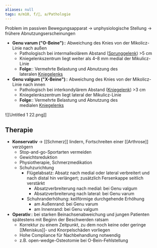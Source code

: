 ```yaml
---
aliases: null
tags: m/m10, f/🦴, a/Pathologie
---
```

Problem im passiven Bewegungsapparat → unphysiologische Stellung → frühere Abnutzungserscheinungen

- **Genu varum ("O-Beine")**:: Abweichung des Knies von der Mikolicz-Linie nach außen
	- Pathologisch bei intermalleolärem Abstand ([Sprunggelenk](https://next.amboss.com/de/article/8o0OdS#Zecf067c50399b377c27aa36bbddd86d8)) >5 cm
    - Kniegelenkszentrum liegt weiter als 4–8 mm medial der Mikulicz-Linie
    - **Folge**:: Vermehrte Belastung und Abnutzung des lateralen [Kniegelenks](https://next.amboss.com/de/article/yK0dQS#Ze07a7b8fe24eac7e915383b3e508c4a9)
- **Genu valgum ("X-Beine")**:: Abweichung des Knies von der Mikolicz-Linie nach innen
	- Pathologisch bei interkondylärem Abstand ([Kniegelenk](https://next.amboss.com/de/article/yK0dQS#Ze07a7b8fe24eac7e915383b3e508c4a9)) >3 cm
    - Kniegelenkszentrum liegt lateral der Mikulicz-Linie
    - **Folge**:: Vermehrte Belastung und Abnutzung des medialen [Kniegelenks](https://next.amboss.com/de/article/yK0dQS#Ze07a7b8fe24eac7e915383b3e508c4a9)

![[Untitled 1 22.png]]

## Therapie

- **Konservativ** → [[Schmerz]] lindern, Fortschreiten einer [[Arthrose]] verzögern
    - Stop-and-go-Sportarten vermeiden
    - Gewichtsreduktion
    - Physiotherapie, Schmerzmedikation
    - Schuhzurichtung
        - Flügelabsatz: Absatz nach medial oder lateral verbreitert und nach distal hin verlängert; zusätzlich Fersenkappe seitlich verstärkt
            - Absatzverbreiterung nach medial: bei Genu valgum
            - Absatzverbreiterung nach lateral: bei Genu varum
        - Schuhranderhöhung: keilförmige durchgehende Erhöhung
            - am Außenrand: bei Genu varum
            - am Innenrand: bei Genu valgum
- **Operativ**:: bei starken Beinachsenabweichung und jungen Patienten spätestens mit Beginn der Beschwerden ratsam
    - Korrektur zu einem Zeitpunkt, zu dem noch keine oder geringe [[Meniskus]]- und Knorpelschäden vorliegen
    - Hohe Compliance für Nachbehandlung notwendig
    - z.B. open-wedge-Osteotomie bei O-Bein-Fehlstellung

